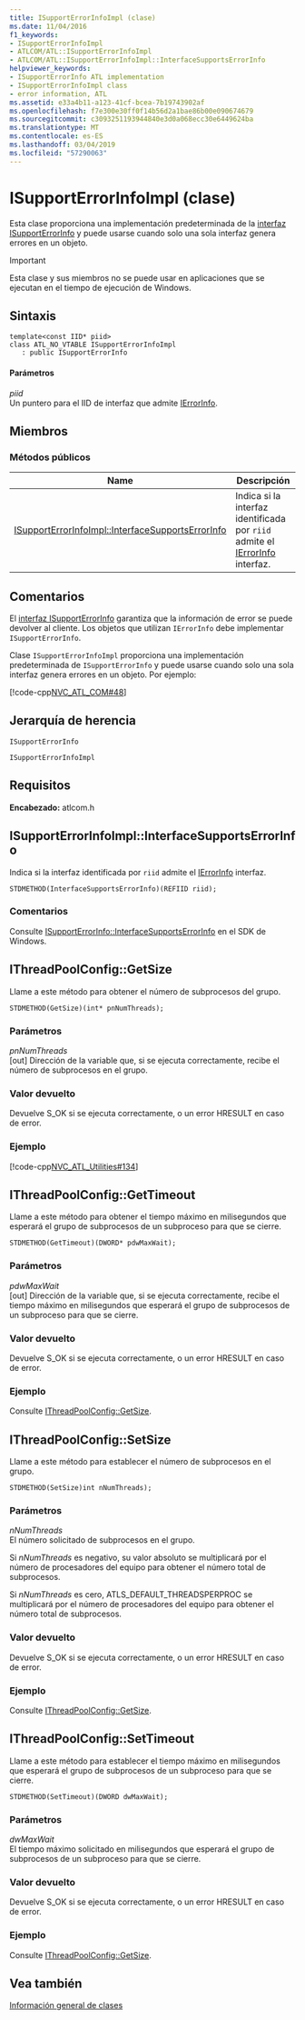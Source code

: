```yaml
---
title: ISupportErrorInfoImpl (clase)
ms.date: 11/04/2016
f1_keywords:
- ISupportErrorInfoImpl
- ATLCOM/ATL::ISupportErrorInfoImpl
- ATLCOM/ATL::ISupportErrorInfoImpl::InterfaceSupportsErrorInfo
helpviewer_keywords:
- ISupportErrorInfo ATL implementation
- ISupportErrorInfoImpl class
- error information, ATL
ms.assetid: e33a4b11-a123-41cf-bcea-7b19743902af
ms.openlocfilehash: f7e300e30ff0f14b56d2a1bae86b00e090674679
ms.sourcegitcommit: c3093251193944840e3d0a068ecc30e6449624ba
ms.translationtype: MT
ms.contentlocale: es-ES
ms.lasthandoff: 03/04/2019
ms.locfileid: "57290063"
---
```

# <a name="isupporterrorinfoimpl-class"></a>ISupportErrorInfoImpl (clase)

Esta clase proporciona una implementación predeterminada de la [interfaz ISupportErrorInfo](/windows/desktop/api/oaidl/nn-oaidl-isupporterrorinfo) y puede usarse cuando solo una sola interfaz genera errores en un objeto.

> [!IMPORTANT]
>  Esta clase y sus miembros no se puede usar en aplicaciones que se ejecutan en el tiempo de ejecución de Windows.

## <a name="syntax"></a>Sintaxis

```
template<const IID* piid>
class ATL_NO_VTABLE ISupportErrorInfoImpl
   : public ISupportErrorInfo
```

#### <a name="parameters"></a>Parámetros

*piid*<br/>
Un puntero para el IID de interfaz que admite [IErrorInfo](/windows/desktop/api/oaidl/nn-oaidl-ierrorinfo).

## <a name="members"></a>Miembros

### <a name="public-methods"></a>Métodos públicos

|Name|Descripción|
|----------|-----------------|
|[ISupportErrorInfoImpl::InterfaceSupportsErrorInfo](#interfacesupportserrorinfo)|Indica si la interfaz identificada por `riid` admite el [IErrorInfo](/windows/desktop/api/oaidl/nn-oaidl-ierrorinfo) interfaz.|

## <a name="remarks"></a>Comentarios

El [interfaz ISupportErrorInfo](/windows/desktop/api/oaidl/nn-oaidl-isupporterrorinfo) garantiza que la información de error se puede devolver al cliente. Los objetos que utilizan `IErrorInfo` debe implementar `ISupportErrorInfo`.

Clase `ISupportErrorInfoImpl` proporciona una implementación predeterminada de `ISupportErrorInfo` y puede usarse cuando solo una sola interfaz genera errores en un objeto. Por ejemplo:

[!code-cpp[NVC_ATL_COM#48](../../atl/codesnippet/cpp/isupporterrorinfoimpl-class_1.h)]

## <a name="inheritance-hierarchy"></a>Jerarquía de herencia

`ISupportErrorInfo`

`ISupportErrorInfoImpl`

## <a name="requirements"></a>Requisitos

**Encabezado:** atlcom.h

##  <a name="interfacesupportserrorinfo"></a>  ISupportErrorInfoImpl::InterfaceSupportsErrorInfo

Indica si la interfaz identificada por `riid` admite el [IErrorInfo](/windows/desktop/api/oaidl/nn-oaidl-ierrorinfo) interfaz.

```
STDMETHOD(InterfaceSupportsErrorInfo)(REFIID riid);
```

### <a name="remarks"></a>Comentarios

Consulte [ISupportErrorInfo::InterfaceSupportsErrorInfo](/windows/desktop/api/oaidl/nf-oaidl-isupporterrorinfo-interfacesupportserrorinfo) en el SDK de Windows.

##  <a name="getsize"></a>  IThreadPoolConfig::GetSize

Llame a este método para obtener el número de subprocesos del grupo.

```
STDMETHOD(GetSize)(int* pnNumThreads);
```

### <a name="parameters"></a>Parámetros

*pnNumThreads*<br/>
[out] Dirección de la variable que, si se ejecuta correctamente, recibe el número de subprocesos en el grupo.

### <a name="return-value"></a>Valor devuelto

Devuelve S_OK si se ejecuta correctamente, o un error HRESULT en caso de error.

### <a name="example"></a>Ejemplo

[!code-cpp[NVC_ATL_Utilities#134](../../atl/codesnippet/cpp/isupporterrorinfoimpl-class_2.cpp)]

##  <a name="gettimeout"></a>  IThreadPoolConfig::GetTimeout

Llame a este método para obtener el tiempo máximo en milisegundos que esperará el grupo de subprocesos de un subproceso para que se cierre.

```
STDMETHOD(GetTimeout)(DWORD* pdwMaxWait);
```

### <a name="parameters"></a>Parámetros

*pdwMaxWait*<br/>
[out] Dirección de la variable que, si se ejecuta correctamente, recibe el tiempo máximo en milisegundos que esperará el grupo de subprocesos de un subproceso para que se cierre.

### <a name="return-value"></a>Valor devuelto

Devuelve S_OK si se ejecuta correctamente, o un error HRESULT en caso de error.

### <a name="example"></a>Ejemplo

Consulte [IThreadPoolConfig::GetSize](#getsize).

##  <a name="setsize"></a>  IThreadPoolConfig::SetSize

Llame a este método para establecer el número de subprocesos en el grupo.

```
STDMETHOD(SetSize)int nNumThreads);
```

### <a name="parameters"></a>Parámetros

*nNumThreads*<br/>
El número solicitado de subprocesos en el grupo.

Si *nNumThreads* es negativo, su valor absoluto se multiplicará por el número de procesadores del equipo para obtener el número total de subprocesos.

Si *nNumThreads* es cero, ATLS_DEFAULT_THREADSPERPROC se multiplicará por el número de procesadores del equipo para obtener el número total de subprocesos.

### <a name="return-value"></a>Valor devuelto

Devuelve S_OK si se ejecuta correctamente, o un error HRESULT en caso de error.

### <a name="example"></a>Ejemplo

Consulte [IThreadPoolConfig::GetSize](#getsize).

##  <a name="settimeout"></a>  IThreadPoolConfig::SetTimeout

Llame a este método para establecer el tiempo máximo en milisegundos que esperará el grupo de subprocesos de un subproceso para que se cierre.

```
STDMETHOD(SetTimeout)(DWORD dwMaxWait);
```

### <a name="parameters"></a>Parámetros

*dwMaxWait*<br/>
El tiempo máximo solicitado en milisegundos que esperará el grupo de subprocesos de un subproceso para que se cierre.

### <a name="return-value"></a>Valor devuelto

Devuelve S_OK si se ejecuta correctamente, o un error HRESULT en caso de error.

### <a name="example"></a>Ejemplo

Consulte [IThreadPoolConfig::GetSize](#getsize).

## <a name="see-also"></a>Vea también

[Información general de clases](../../atl/atl-class-overview.md)
